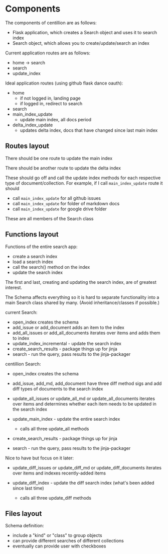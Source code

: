 # Components

The components of centillion are as follows:
- Flask application, which creates a Search object and uses it to search index
- Search object, which allows you to create/update/search an index

Current application routes are as follows:

- home -> search
- search
- update_index

Ideal application routes (using github flask dance oauth):

- home
    - if not logged in, landing page
    - if logged in, redirect to search
- search
- main_index_update
    - update main index, all docs period
- delta_index_update
    - updates delta index, docs that have changed since last main index

## Routes layout

There should be one route to update the main index

There should be another route to update the delta index

These should go off and call the update index methods
for each respective type of document/collection.
For example, if I call `main_index_update` route it should

- call `main_index_update` for all github issues
- call `main_index_update` for folder of markdown docs
- call `main_index_update` for google drive folder

These are all members of the Search class

## Functions layout

Functions of the entire search app:
- create a search index
- load a search index
- call the search() method on the index
- update the search index

The first and last, creating and updating the search index,
are of greatest interest.

The Schema affects everything so it is hard to separate
functionality into a main Search class shared by many.
(Avoid inheritance/classes if possible.)

current Search:
- open_index creates the schema
- add_issue or add_document adds an item to the index
- add_all_issues or add_all_documents iterates over items and adds them to index
- update_index_incremental - update the search index
- create_search_results - package things up for jinja
- search - run the query, pass results to the jinja-packager


centillion Search:

- open_index creates the schema

- add_issue, add_md, add_document have three diff method sigs and add diff types
  of documents to the search index

- update_all_issues or update_all_md or update_all_documents iterates over items
  and determines whether each item needs to be updated in the search index

- update_main_index - update the entire search index
    - calls all three update_all methods

- create_search_results - package things up for jinja

- search - run the query, pass results to the jinja-packager


Nice to have but focus on it later:

- update_diff_issues or update_diff_md or update_diff_documents iterates over items
  and indexes recently-added items

- update_diff_index - update the diff search index (what's been added since last
  time)
    - calls all three update_diff methods






## Files layout

Schema definition:
* include a "kind" or "class" to group objects
* can provide different searches of different collections
* eventually can provide user with checkboxes





